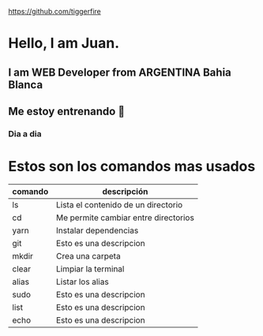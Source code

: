 https://github.com/tiggerfire

# Hello, I am Juan.
## I am **WEB Developer** from **ARGENTINA** Bahia Blanca

## Me estoy entrenando 🤗
### Dia a dia

# Estos son los comandos mas usados

| comando|  descripción                         |
|--------|--------------------------------------|
| ls     | Lista el contenido de un directorio  |
| cd     | Me permite cambiar entre directorios |
| yarn   | Instalar dependencias                |
| git    | Esto es una descripcion              |
| mkdir  | Crea una carpeta                     |
| clear  | Limpiar la terminal                  |
| alias  | Listar los alias                     |  
| sudo   | Esto es una descripcion              |
| list   | Esto es una descripcion              |
| echo   | Esto es una descripcion              |

